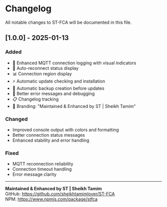 
# Changelog

All notable changes to ST-FCA will be documented in this file.

## [1.0.0] - 2025-01-13

### Added
- 🎨 Enhanced MQTT connection logging with visual indicators
- 🔄 Auto-reconnect status display
- 📊 Connection region display
- ⚡ Automatic update checking and installation
- 💾 Automatic backup creation before updates
- 🎯 Better error messages and debugging
- 📋 Changelog tracking
- 🌟 Branding: "Maintained & Enhanced by ST | Sheikh Tamim"

### Changed
- Improved console output with colors and formatting
- Better connection status messages
- Enhanced stability and error handling

### Fixed
- MQTT reconnection reliability
- Connection timeout handling
- Error message clarity

---

**Maintained & Enhanced by ST | Sheikh Tamim**  
GitHub: https://github.com/sheikhtamimlover/ST-FCA  
NPM: https://www.npmjs.com/package/stfca
